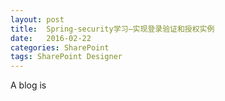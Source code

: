 ```yaml
---
layout: post
title:  Spring-security学习—实现登录验证和授权实例
date:   2016-02-22
categories: SharePoint
tags: SharePoint Designer
---
```


A blog is

